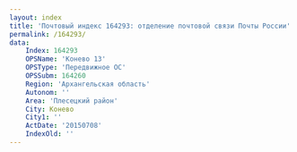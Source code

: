 ```yaml
---
layout: index
title: 'Почтовый индекс 164293: отделение почтовой связи Почты России'
permalink: /164293/
data:
    Index: 164293
    OPSName: 'Конево 13'
    OPSType: 'Передвижное ОС'
    OPSSubm: 164260
    Region: 'Архангельская область'
    Autonom: ''
    Area: 'Плесецкий район'
    City: Конево
    City1: ''
    ActDate: '20150708'
    IndexOld: ''
---
```

